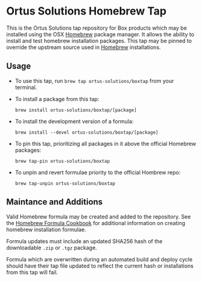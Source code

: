 Ortus Solutions Homebrew Tap
============================

This is the Ortus Solutions tap repository for Box products which may be installed using the OSX [Homebrew][1] package manager.  It allows the ability to install and test homebrew installation packages.  This tap may be pinned to override the upstream source used in [Homebrew][1] installations.

Usage
-----

- To use this tap, run `brew tap ortus-solutions/boxtap` from your terminal.
- To install a package from this tap:
  
  `brew install ortus-solutions/boxtap/[package]`

- To install the development version of a formula:

  `brew install --devel ortus-solutions/boxtap/[package]`

- To pin this tap, prioritizing all packages in it above the official Homebrew packages:

  `brew tap-pin ortus-solutions/boxtap`

- To unpin and revert formulae priority to the official Hombrew repo:

  `brew tap-unpin ortus-solutions/boxtap`


Maintance and Additions
----------------------

Valid Homebrew formula may be created and added to the repository.  See the [Homebrew Formula Cookbook][2] for additional information on creating homebrew installation formulae.

Formula updates must include an updated SHA256 hash of the downloadable `.zip` or `.tgz` package.  

Formula which are overwritten during an automated build and deploy cycle should have their tap file updated to reflect the current hash or installations from this tap will fail.


[1]: http://brew.sh/
[2]: https://github.com/Homebrew/homebrew/blob/master/share/doc/homebrew/Formula-Cookbook.md
